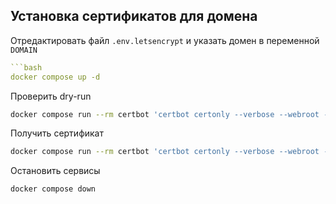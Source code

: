 ## Установка сертификатов для домена
Отредактировать файл `.env.letsencrypt` и указать домен в переменной `DOMAIN`

```yaml
```bash
docker compose up -d
```
Проверить dry-run
```bash
docker compose run --rm certbot 'certbot certonly --verbose --webroot --webroot-path /var/www/certbot/ --dry-run -d "$DOMAIN"'
```
Получить сертификат
```bash
docker compose run --rm certbot 'certbot certonly --verbose --webroot --webroot-path /var/www/certbot/ -d "$DOMAIN"'
```

Остановить сервисы
```bash
docker compose down
```
